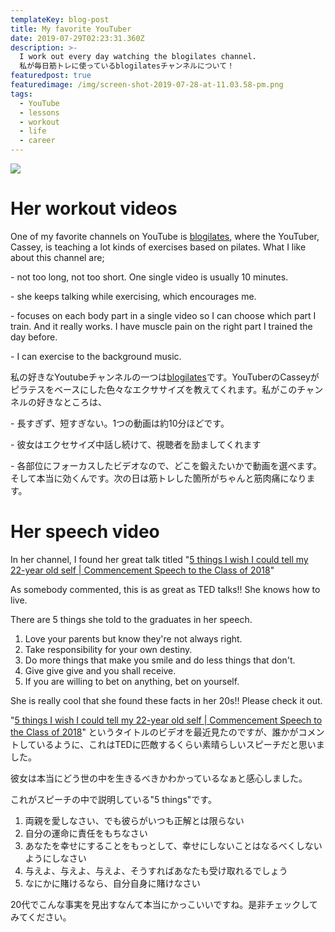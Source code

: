 ```yaml
---
templateKey: blog-post
title: My favorite YouTuber
date: 2019-07-29T02:23:31.360Z
description: >-
  I work out every day watching the blogilates channel.
  私が毎日筋トレに使っているblogilatesチャンネルについて！
featuredpost: true
featuredimage: /img/screen-shot-2019-07-28-at-11.03.58-pm.png
tags:
  - YouTube
  - lessons
  - workout
  - life
  - career
---
```

![](/img/screen-shot-2019-07-28-at-11.03.58-pm.png)



# Her workout videos

One of my favorite channels on YouTube is [blogilates](https://www.youtube.com/user/blogilates), where the YouTuber, Cassey, is teaching a lot kinds of exercises based on pilates. What I like about this channel are;

\- not too long, not too short. One single video is usually 10 minutes.

\- she keeps talking while exercising, which encourages me.

\- focuses on each body part in a single video so I can choose which part I train. And it really works. I have muscle pain on the right part I trained the day before.

\- I can exercise to the background music.

私の好きなYoutubeチャンネルの一つは[blogilates](https://www.youtube.com/user/blogilates)です。YouTuberのCasseyがピラテスをベースにした色々なエクササイズを教えてくれます。私がこのチャンネルの好きなところは、

\- 長すぎず、短すぎない。1つの動画は約10分ほどです。

\- 彼女はエクセサイズ中話し続けて、視聴者を励ましてくれます

\- 各部位にフォーカスしたビデオなので、どこを鍛えたいかで動画を選べます。そして本当に効くんです。次の日は筋トレした箇所がちゃんと筋肉痛になります。

# Her speech video

In her channel, I found her great talk titled "[5 things I wish I could tell my 22-year old self | Commencement Speech to the Class of 2018](https://www.youtube.com/watch?v=UClTz7aEIy0&t=563s)" 

As somebody commented, this is as great as TED talks!! She knows how to live.

There are 5 things she told to the graduates in her speech.

1. Love your parents but know they're not always right.
2. Take responsibility for your own destiny.
3. Do more things that make you smile and do less things that don't.
4. Give give give and you shall receive.
5. If you are willing to bet on anything, bet on yourself.

She is really cool that she found these facts in her 20s!! Please check it out.

"[5 things I wish I could tell my 22-year old self | Commencement Speech to the Class of 2018](https://www.youtube.com/watch?v=UClTz7aEIy0&t=563s)" というタイトルのビデオを最近見たのですが、誰かがコメントしているように、これはTEDに匹敵するくらい素晴らしいスピーチだと思いました。

彼女は本当にどう世の中を生きるべきかわかっているなぁと感心しました。

これがスピーチの中で説明している"5 things"です。

1. 両親を愛しなさい、でも彼らがいつも正解とは限らない
2. 自分の運命に責任をもちなさい
3. あなたを幸せにすることをもっとして、幸せにしないことはなるべくしないようにしなさい
4. 与えよ、与えよ、与えよ、そうすればあなたも受け取れるでしょう
5. なにかに賭けるなら、自分自身に賭けなさい

20代でこんな事実を見出すなんて本当にかっこいいですね。是非チェックしてみてください。
